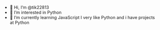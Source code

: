 - 👋 Hi, I’m @tik22813
- 👀 I’m interested in Python
- 🌱 I’m currently learning JavaScript
I very like Python and i have projects at Python
<!---
tik22813/tik22813 is a ✨ special ✨ repository because its `README.md` (this file) appears on your GitHub profile.
You can click the Preview link to take a look at your changes.
--->
